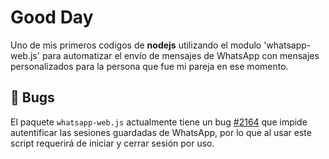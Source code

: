 # Good Day

Uno de mis primeros codigos de **nodejs** utilizando el modulo 'whatsapp-web.js' para automatizar el envío de mensajes de WhatsApp con mensajes personalizados para la persona que fue mi pareja en ese momento.

## 🐛 Bugs
El paquete `whatsapp-web.js` actualmente tiene un bug [#2164](https://github.com/pedroslopez/whatsapp-web.js/issues/2164) que impide autentificar las sesiones guardadas de WhatsApp, por lo que al usar este script requerirá de iniciar y cerrar sesión por uso.